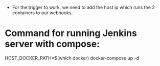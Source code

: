 - For the trigger to work, we need to add the host ip which runs the 2 containers to our webhooks.

# Command for running Jenkins server with compose:
HOST_DOCKER_PATH=$(which docker) docker-compose up -d
